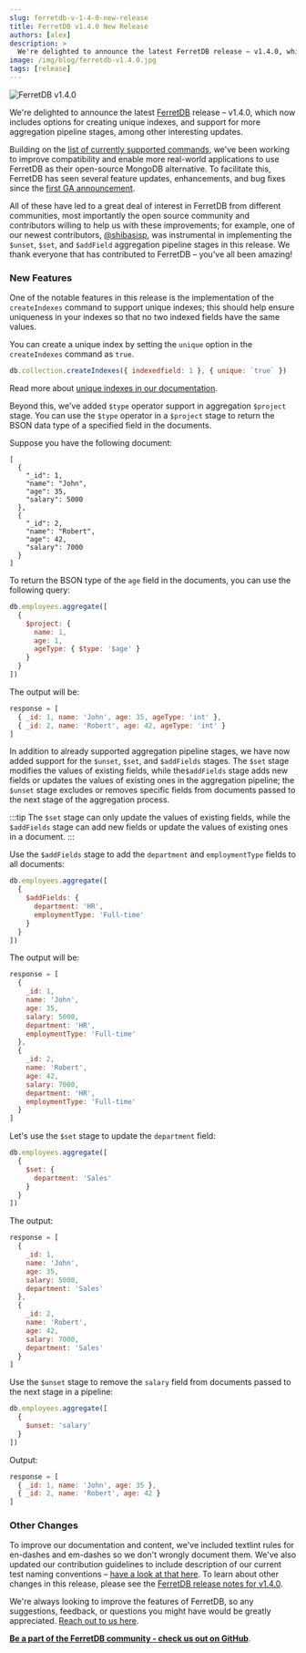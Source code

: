 ```yaml
---
slug: ferretdb-v-1-4-0-new-release
title: FerretDB v1.4.0 New Release
authors: [alex]
description: >
  We're delighted to announce the latest FerretDB release – v1.4.0, which now includes options for creating unique indexes, and support for more aggregation pipeline stages, among other interesting updates.
image: /img/blog/ferretdb-v1.4.0.jpg
tags: [release]
---
```


![FerretDB v1.4.0](/img/blog/ferretdb-v1.4.0.jpg)

We're delighted to announce the latest [FerretDB](https://www.ferretdb.io/) release – v1.4.0, which now includes options for creating unique indexes, and support for more aggregation pipeline stages, among other interesting updates.

<!--truncate-->

Building on the [list of currently supported commands](https://docs.ferretdb.io/reference/supported-commands/), we've been working to improve compatibility and enable more real-world applications to use FerretDB as their open-source MongoDB alternative.
To facilitate this, FerretDB has seen several feature updates, enhancements, and bug fixes since the [first GA announcement](https://blog.ferretdb.io/ferretdb-1-0-ga-opensource-mongodb-alternative/).

All of these have led to a great deal of interest in FerretDB from different communities, most importantly the open source community and contributors willing to help us with these improvements; for example, one of our newest contributors, [@shibasisp](https://github.com/shibasisp), was instrumental in implementing the `$unset`, `$set`, and `$addField` aggregation pipeline stages in this release.
We thank everyone that has contributed to FerretDB – you've all been amazing!

### New Features

One of the notable features in this release is the implementation of the `createIndexes` command to support unique indexes; this should help ensure uniqueness in your indexes so that no two indexed fields have the same values.

You can create a unique index by setting the `unique` option in the `createIndexes` command as `true`.

```javascript
db.collection.createIndexes({ indexedfield: 1 }, { unique: `true` })
```

Read more about [unique indexes in our documentation](https://docs.ferretdb.io/indexes/#unique-indexes).

Beyond this, we've added `$type` operator support in aggregation `$project` stage.
You can use the `$type` operator in a `$project` stage to return the BSON data type of a specified field in the documents.

Suppose you have the following document:

```javascripton
[
  {
    "_id": 1,
    "name": "John",
    "age": 35,
    "salary": 5000
  },
  {
    "_id": 2,
    "name": "Robert",
    "age": 42,
    "salary": 7000
  }
]
```

To return the BSON type of the `age` field in the documents, you can use the following query:

```javascript
db.employees.aggregate([
  {
    $project: {
      name: 1,
      age: 1,
      ageType: { $type: '$age' }
    }
  }
])
```

The output will be:

```javascript
response = [
  { _id: 1, name: 'John', age: 35, ageType: 'int' },
  { _id: 2, name: 'Robert', age: 42, ageType: 'int' }
]
```

In addition to already supported aggregation pipeline stages, we have now added support for the `$unset`, `$set`, and `$addFields` stages.
The `$set` stage modifies the values of existing fields, while the`$addFields` stage adds new fields or updates the values of existing ones in the aggregation pipeline; the `$unset` stage excludes or removes specific fields from documents passed to the next stage of the aggregation process.

:::tip
The `$set` stage can only update the values of existing fields, while the `$addFields` stage can add new fields or update the values of existing ones in a document.
:::

Use the `$addFields` stage to add the `department` and `employmentType` fields to all documents:

```javascript
db.employees.aggregate([
  {
    $addFields: {
      department: 'HR',
      employmentType: 'Full-time'
    }
  }
])
```

The output will be:

```javascript
response = [
  {
    _id: 1,
    name: 'John',
    age: 35,
    salary: 5000,
    department: 'HR',
    employmentType: 'Full-time'
  },
  {
    _id: 2,
    name: 'Robert',
    age: 42,
    salary: 7000,
    department: 'HR',
    employmentType: 'Full-time'
  }
]
```

Let's use the `$set` stage to update the `department` field:

```javascript
db.employees.aggregate([
  {
    $set: {
      department: 'Sales'
    }
  }
])
```

The output:

```javascript
response = [
  {
    _id: 1,
    name: 'John',
    age: 35,
    salary: 5000,
    department: 'Sales'
  },
  {
    _id: 2,
    name: 'Robert',
    age: 42,
    salary: 7000,
    department: 'Sales'
  }
]
```

Use the `$unset` stage to remove the `salary` field from documents passed to the next stage in a pipeline:

```javascript
db.employees.aggregate([
  {
    $unset: 'salary'
  }
])
```

Output:

```javascript
response = [
  { _id: 1, name: 'John', age: 35 },
  { _id: 2, name: 'Robert', age: 42 }
]
```

### Other Changes

To improve our documentation and content, we've included textlint rules for en-dashes and em-dashes so we don't wrongly document them.
We've also updated our contribution guidelines to include description of our current test naming conventions – [have a look at that here](https://github.com/FerretDB/FerretDB/blob/main/CONTRIBUTING.md#integration-tests-naming-guidelines).
To learn about other changes in this release, please see the [FerretDB release notes for v1.4.0](https://github.com/FerretDB/FerretDB/releases/tag/v1.4.0).

We're always looking to improve the features of FerretDB, so any suggestions, feedback, or questions you might have would be greatly appreciated.
[Reach out to us here](https://docs.ferretdb.io/#community).

[**Be a part of the FerretDB community - check us out on GitHub**](https://github.com/FerretDB/FerretDB/).
